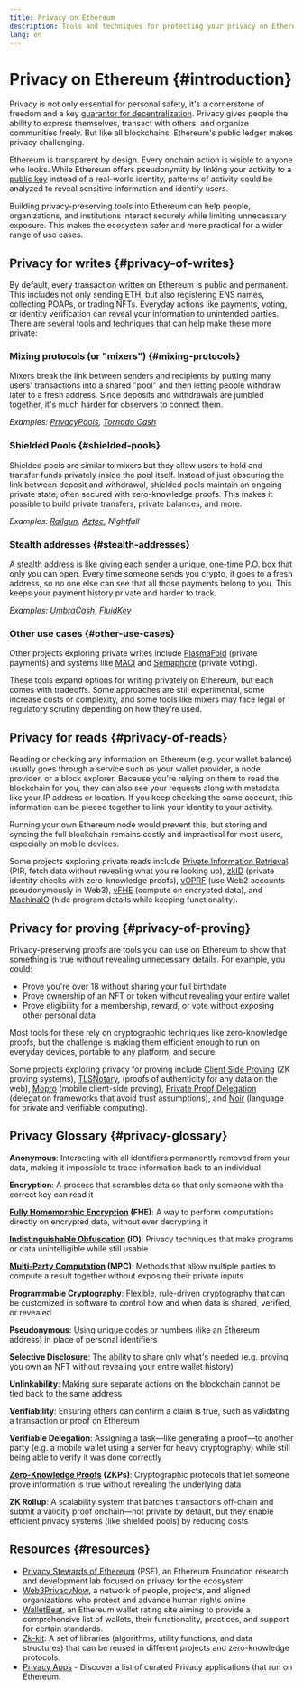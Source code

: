 ```yaml
---
title: Privacy on Ethereum
description: Tools and techniques for protecting your privacy on Ethereum
lang: en
---
```


# Privacy on Ethereum {#introduction}

Privacy is not only essential for personal safety, it's a cornerstone of freedom and a key [guarantor for decentralization](https://vitalik.eth.limo/general/2025/04/14/privacy.html). Privacy gives people the ability to express themselves, transact with others, and organize communities freely. But like all blockchains, Ethereum's public ledger makes privacy challenging.

Ethereum is transparent by design. Every onchain action is visible to anyone who looks. While Ethereum offers pseudonymity by linking your activity to a [public key](/decentralized-identity/#public-key-cryptography) instead of a real-world identity, patterns of activity could be analyzed to reveal sensitive information and identify users.

Building privacy-preserving tools into Ethereum can help people, organizations, and institutions interact securely while limiting unnecessary exposure. This makes the ecosystem safer and more practical for a wider range of use cases.

## Privacy for writes {#privacy-of-writes}

By default, every transaction written on Ethereum is public and permanent. This includes not only sending ETH, but also registering ENS names, collecting POAPs, or trading NFTs. Everyday actions like payments, voting, or identity verification can reveal your information to unintended parties. There are several tools and techniques that can help make these more private:

### Mixing protocols (or "mixers") {#mixing-protocols}

Mixers break the link between senders and recipients by putting many users' transactions into a shared "pool" and then letting people withdraw later to a fresh address. Since deposits and withdrawals are jumbled together, it's much harder for observers to connect them.

_Examples: [PrivacyPools](https://docs.privacypools.com/), [Tornado Cash](https://tornado.cash/)_

### Shielded Pools {#shielded-pools}

Shielded pools are similar to mixers but they allow users to hold and transfer funds privately inside the pool itself. Instead of just obscuring the link between deposit and withdrawal, shielded pools maintain an ongoing private state, often secured with zero-knowledge proofs. This makes it possible to build private transfers, private balances, and more.

_Examples: [Railgun](https://www.railgun.org/), [Aztec](https://aztec.network/), Nightfall_

### Stealth addresses {#stealth-addresses}

A [stealth address](https://vitalik.eth.limo/general/2023/01/20/stealth.html) is like giving each sender a unique, one-time P.O. box that only you can open. Every time someone sends you crypto, it goes to a fresh address, so no one else can see that all those payments belong to you. This keeps your payment history private and harder to track.

_Examples: [UmbraCash](https://app.umbra.cash/faq), [FluidKey](https://www.fluidkey.com/)_

### Other use cases {#other-use-cases}

Other projects exploring private writes include [PlasmaFold](https://pse.dev/projects/plasma-fold) (private payments) and systems like [MACI](https://pse.dev/projects/maci) and [Semaphore](https://pse.dev/projects/semaphore) (private voting).

These tools expand options for writing privately on Ethereum, but each comes with tradeoffs. Some approaches are still experimental, some increase costs or complexity, and some tools like mixers may face legal or regulatory scrutiny depending on how they're used.

## Privacy for reads {#privacy-of-reads}

Reading or checking any information on Ethereum (e.g. your wallet balance) usually goes through a service such as your wallet provider, a node provider, or a block explorer. Because you're relying on them to read the blockchain for you, they can also see your requests along with metadata like your IP address or location. If you keep checking the same account, this information can be pieced together to link your identity to your activity.

Running your own Ethereum node would prevent this, but storing and syncing the full blockchain remains costly and impractical for most users, especially on mobile devices.

Some projects exploring private reads include [Private Information Retrieval](https://hackmd.io/@brech1/ethereum-privacy-pir?utm_source=preview-mode&utm_medium=rec) (PIR, fetch data without revealing what you're looking up), [zkID](https://hackmd.io/@brech1/ethereum-privacy-pir?utm_source=preview-mode&utm_medium=rec) (private identity checks with zero-knowledge proofs), [vOPRF](https://pse.dev/projects/voprf) (use Web2 accounts pseudonymously in Web3), [vFHE](https://pse.dev/blog/zero-to-start-applied-fully-homomorphic-encryption-fhe-part-1) (compute on encrypted data), and [MachinaIO](https://pse.dev/projects/machina-io) (hide program details while keeping functionality).

## Privacy for proving {#privacy-of-proving}

Privacy-preserving proofs are tools you can use on Ethereum to show that something is true without revealing unnecessary details. For example, you could:

- Prove you're over 18 without sharing your full birthdate
- Prove ownership of an NFT or token without revealing your entire wallet
- Prove eligibility for a membership, reward, or vote without exposing other personal data

Most tools for these rely on cryptographic techniques like zero-knowledge proofs, but the challenge is making them efficient enough to run on everyday devices, portable to any platform, and secure.

Some projects exploring privacy for proving include [Client Side Proving](https://pse.dev/projects/client-side-proving) (ZK proving systems), [TLSNotary](https://tlsnotary.org/), (proofs of authenticity for any data on the web), [Mopro](https://pse.dev/projects/mopro) (mobile client-side proving), [Private Proof Delegation](https://pse.dev/projects/private-proof-delegation) (delegation frameworks that avoid trust assumptions), and [Noir](https://noir-lang.org/) (language for private and verifiable computing).

## Privacy Glossary {#privacy-glossary}

**Anonymous**: Interacting with all identifiers permanently removed from your data, making it impossible to trace information back to an individual

**Encryption**: A process that scrambles data so that only someone with the correct key can read it

**[Fully Homomorphic Encryption](https://pse.dev/blog/zero-to-start-applied-fully-homomorphic-encryption-fhe-part-1) (FHE)**: A way to perform computations directly on encrypted data, without ever decrypting it

**[Indistinguishable Obfuscation](https://pse.dev/projects/machina-io) (iO)**: Privacy techniques that make programs or data unintelligible while still usable

**[Multi-Party Computation](https://pse.dev/blog/secure-multi-party-computation) (MPC)**: Methods that allow multiple parties to compute a result together without exposing their private inputs

**Programmable Cryptography**: Flexible, rule-driven cryptography that can be customized in software to control how and when data is shared, verified, or revealed

**Pseudonymous**: Using unique codes or numbers (like an Ethereum address) in place of personal identifiers

**Selective Disclosure**: The ability to share only what's needed (e.g. proving you own an NFT without revealing your entire wallet history)

**Unlinkability**: Making sure separate actions on the blockchain cannot be tied back to the same address

**Verifiability**: Ensuring others can confirm a claim is true, such as validating a transaction or proof on Ethereum

**Verifiable Delegation**: Assigning a task—like generating a proof—to another party (e.g. a mobile wallet using a server for heavy cryptography) while still being able to verify it was done correctly

**[Zero-Knowledge Proofs](/zero-knowledge-proofs/#why-zero-knowledge-proofs-are-important) (ZKPs)**: Cryptographic protocols that let someone prove information is true without revealing the underlying data

**ZK Rollup**: A scalability system that batches transactions off-chain and submit a validity proof onchain—not private by default, but they enable efficient privacy systems (like shielded pools) by reducing costs

## Resources {#resources}

- [Privacy Stewards of Ethereum](https://pse.dev/) (PSE), an Ethereum Foundation research and development lab focused on privacy for the ecosystem
- [Web3PrivacyNow](https://web3privacy.info/), a network of people, projects, and aligned organizations who protect and advance human rights online
- [WalletBeat](https://beta.walletbeat.eth.limo/wallet/summary/), an Ethereum wallet rating site aiming to provide a comprehensive list of wallets, their functionality, practices, and support for certain standards.
- [Zk-kit](https://zkkit.pse.dev/): A set of libraries (algorithms, utility functions, and data structures) that can be reused in different projects and zero-knowledge protocols.
- [Privacy Apps](/apps/categories/privacy/) - Discover a list of curated Privacy applications that run on Ethereum.
